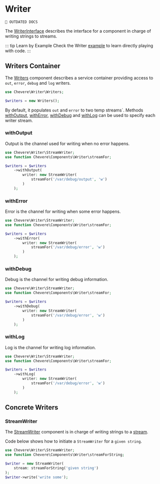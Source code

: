 # Writer

`🚧 OUTDATED DOCS`

The [WriterInterface](../reference/Chevere/Interfaces/Writer/WriterInterface.md) describes the interface for a component in charge of writing strings to streams.

::: tip Learn by Example
Check the Writer [example](https://github.com/chevere/examples/tree/main/00.HelloWorld#01writerphp) to learn directly playing with code.
:::

## Writers Container

The [Writers](../reference/Chevere/Components/Writer/Writers.md) component describes a service container providing access to `out`, `error`, `debug` and `log` writers.

```php
use Chevere\Writer\Writers;

$writers = new Writers();
```

By default, it populates `out` and `error` to two temp streams`. Methods [withOutput](#withoutput), [withError](#witherror), [withDebug](#withdebug) and [withLog](#withlog) can be used to specify each writer stream.

### withOutput

Output is the channel used for writing when no error happens.

```php
use Chevere\Writer\StreamWriter;
use function Chevere\Components\Writer\streamFor;

$writers = $writers
    ->withOutput(
        writer: new StreamWriter(
            streamFor('/var/debug/output', 'w')
        )
    );
```

### withError

Error is the channel for writing when some error happens.

```php
use Chevere\Writer\StreamWriter;
use function Chevere\Components\Writer\streamFor;

$writers = $writers
    ->withError(
        writer: new StreamWriter(
            streamFor('/var/debug/error', 'w')
        )
    );
```

### withDebug

Debug is the channel for writing debug information.

```php
use Chevere\Writer\StreamWriter;
use function Chevere\Components\Writer\streamFor;

$writers = $writers
    ->withDebug(
        writer: new StreamWriter(
            streamFor('/var/debug/error', 'w')
        )
    );
```

### withLog

Log is the channel for writing log information.

```php
use Chevere\Writer\StreamWriter;
use function Chevere\Components\Writer\streamFor;

$writers = $writers
    ->withLog(
        writer: new StreamWriter(
            streamFor('/var/debug/error', 'w')
        )
    );
```

## Concrete Writers

### StreamWriter

The [StreamWriter](../reference/Chevere/Components/Writer/StreamWriter.md) component is in charge of writing strings to a [stream](https://www.php.net/stream).

Code below shows how to initiate a `StreamWriter` for a `given string`.

```php
use Chevere\Writer\StreamWriter;
use function Chevere\Components\Writer\streamForString;

$writer = new StreamWriter(
    stream: streamForString('given string')
);
$writer->write('write some');
```
